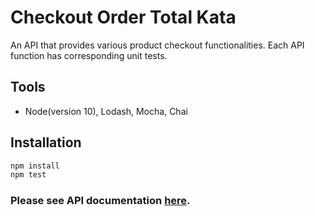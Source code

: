 # Checkout Order Total Kata

An API that provides various product checkout functionalities. Each API function has corresponding unit tests.

## Tools

* Node(version 10), Lodash, Mocha, Chai 

## Installation
````javascript
npm install
npm test
````

### Please see API documentation [here](./functions/README.md).
